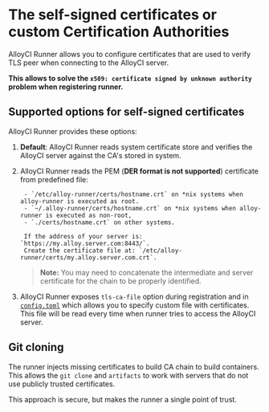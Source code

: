# The self-signed certificates or custom Certification Authorities

AlloyCI Runner allows you to configure certificates that
are used to verify TLS peer when connecting to the AlloyCI server.

**This allows to solve the `x509: certificate signed by unknown authority` problem when registering runner.**

## Supported options for self-signed certificates

AlloyCI Runner provides these options:

1. **Default**: AlloyCI Runner reads system certificate store and verifies the AlloyCI server against the CA's stored in system.

2. AlloyCI Runner reads the PEM (**DER format is not supported**) certificate from predefined file:

        - `/etc/alloy-runner/certs/hostname.crt` on *nix systems when alloy-runner is executed as root.
        - `~/.alloy-runner/certs/hostname.crt` on *nix systems when alloy-runner is executed as non-root,
        - `./certs/hostname.crt` on other systems.

        If the address of your server is: `https://my.alloy.server.com:8443/`.
        Create the certificate file at: `/etc/alloy-runner/certs/my.alloy.server.com.crt`.

    > **Note:** You may need to concatenate the intermediate and server certificate
      for the chain to be properly identified.
3. AlloyCI Runner exposes `tls-ca-file` option during registration and in [`config.toml`](advanced-configuration.md)
which allows you to specify custom file with certificates. This file will be read every time when runner tries to
access the AlloyCI server.

## Git cloning

The runner injects missing certificates to build CA chain to build containers.
This allows the `git clone` and `artifacts` to work with servers that do not use publicly trusted certificates.

This approach is secure, but makes the runner a single point of trust.
